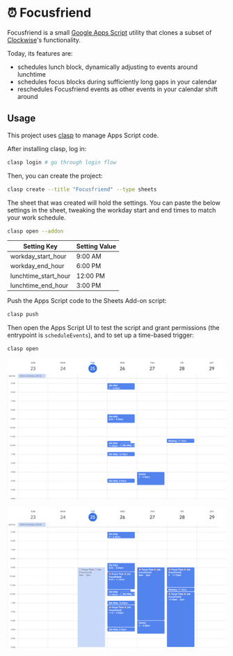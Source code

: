 # ⏰ Focusfriend

Focusfriend is a small [Google Apps Script](https://www.google.com/script/start/) utility that clones a subset of [Clockwise](https://www.getclockwise.com/)'s functionality.

Today, its features are:

- schedules lunch block, dynamically adjusting to events around lunchtime
- schedules focus blocks during sufficiently long gaps in your calendar
- reschedules Focusfriend events as other events in your calendar shift around

## Usage

This project uses [clasp](https://developers.google.com/apps-script/guides/clasp) to manage Apps Script code.

After installing clasp, log in:

```sh
clasp login # go through login flow
```

Then, you can create the project:

```sh
clasp create --title "Focusfriend" --type sheets
```

The sheet that was created will hold the settings. You can paste the below settings in the sheet, tweaking the workday start and end times to match your work schedule.

```sh
clasp open --addon
```

| Setting Key          | Setting Value |
| -------------------- | ------------- |
| workday_start_hour   | 9:00 AM       |
| workday_end_hour     | 6:00 PM       |
| lunchtime_start_hour | 12:00 PM      |
| lunchtime_end_hour   | 3:00 PM       |

Push the Apps Script code to the Sheets Add-on script:

```sh
clasp push
```

Then open the Apps Script UI to test the script and grant permissions (the entrypoint is `scheduleEvents`), and to set up a time-based trigger:

```sh
clasp open
```

![Without Focusfriend: gaps in calendar](screenshots/before.png)

![With Focusfriend: gaps filled with focus time blocks](screenshots/after.png)
